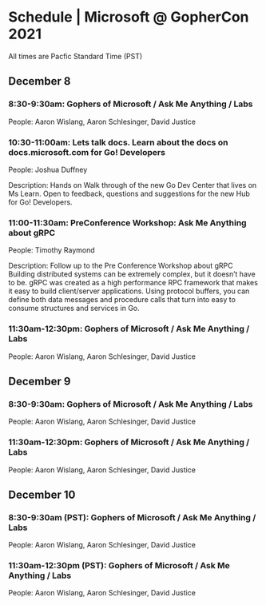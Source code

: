 # Schedule | Microsoft @ GopherCon 2021

All times are Pacfic Standard Time (PST)

## December 8

### 8:30-9:30am: Gophers of Microsoft / Ask Me Anything / Labs
People: Aaron Wislang, Aaron Schlesinger, David Justice

### 10:30-11:00am: Lets talk docs.  Learn about the docs on docs.microsoft.com for Go! Developers
People: Joshua Duffney

Description:  Hands on Walk through of the new Go Dev Center that lives on Ms Learn.  Open to feedback, questions and suggestions for the new Hub for Go! Developers.  

### 11:00-11:30am: PreConference Workshop: Ask Me Anything about gRPC
People: Timothy Raymond

Description:  Follow up to the Pre Conference Workshop about gRPC
Building distributed systems can be extremely complex, but it doesn’t have to be. gRPC was created as a high performance RPC framework that makes it easy to build client/server applications. Using protocol buffers, you can define both data messages and procedure calls that turn into easy to consume structures and services in Go.

### 11:30am-12:30pm: Gophers of Microsoft / Ask Me Anything / Labs
People: Aaron Wislang, Aaron Schlesinger, David Justice

## December 9

### 8:30-9:30am: Gophers of Microsoft / Ask Me Anything / Labs
People: Aaron Wislang, Aaron Schlesinger, David Justice

### 11:30am-12:30pm: Gophers of Microsoft / Ask Me Anything / Labs
People: Aaron Wislang, Aaron Schlesinger, David Justice

## December 10

### 8:30-9:30am (PST): Gophers of Microsoft / Ask Me Anything / Labs
People: Aaron Wislang, Aaron Schlesinger, David Justice

### 11:30am-12:30pm (PST): Gophers of Microsoft / Ask Me Anything / Labs
People: Aaron Wislang, Aaron Schlesinger, David Justice
